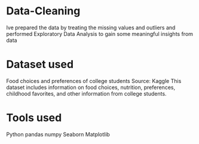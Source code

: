 # Data-Cleaning
Ive prepared the data by treating the missing values and outliers and performed Exploratory Data Analysis to gain some meaningful insights from data

# Dataset used
Food choices and preferences of college students Source: Kaggle
This dataset includes information on food choices, nutrition, preferences, childhood favorites, and other information from college students.
 # Tools used
 Python
 pandas 
 numpy 
 Seaborn 
 Matplotlib
 
